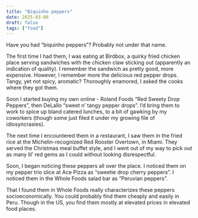 ```yaml
---
title: "Biquinho peppers"
date: 2025-03-08
draft: false
tags: ["food"]
---
```

Have you had “biquinho peppers”? Probably not under that name.

The first time I had them, I was eating at Birdbox, a quirky fried chicken place serving sandwiches with the chicken claw sticking out (apparently an indication of quality). I remember the sandwich as pretty good, more expensive. However, I remember more the delicious red pepper drops. Tangy, yet not spicy, aromatic? Thoroughly enamored, I asked the cooks where they got them.

Soon I started buying my own online - Roland Foods “Red Sweety Drop Peppers”, then DeLallo “sweet n’ tangy pepper drops”. I’d bring them to work to spice up bland catered lunches, to a bit of gawking by my coworkers (though some just filed it under my growing file of idiosyncrasies).

The next time I encountered them in a restaurant, I saw them in the fried rice at the Michelin-recognized Red Rooster Overtown, in Miami. They served the Christmas meal buffet style, and I went out of my way to pick out as many lil’ red gems as I could without looking disrespectful. 

Soon, I began noticing these peppers all over the place. I noticed them on my pepper trio slice at Ace Pizza as “sweetie drop cherry peppers”. I noticed them in the Whole Foods salad bar as “Peruvian peppers”.

That I found them in Whole Foods really characterizes these peppers socioeconomically. You could probably find them cheaply and easily in Peru. Though in the US, you find them mostly at elevated prices in elevated food places.
